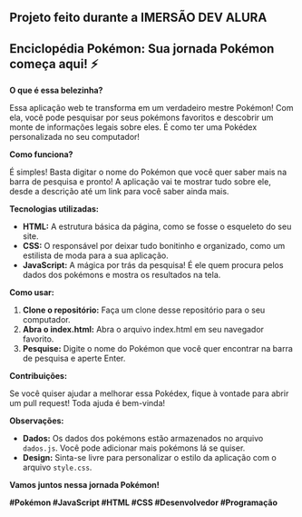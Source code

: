 ## Projeto feito durante a IMERSÃO DEV ALURA

## Enciclopédia Pokémon: Sua jornada Pokémon começa aqui! ⚡

**O que é essa belezinha?**

Essa aplicação web te transforma em um verdadeiro mestre Pokémon! Com ela, você pode pesquisar por seus pokémons favoritos e descobrir um monte de informações legais sobre eles. É como ter uma Pokédex personalizada no seu computador!

**Como funciona?**

É simples! Basta digitar o nome do Pokémon que você quer saber mais na barra de pesquisa e pronto! A aplicação vai te mostrar tudo sobre ele, desde a descrição até um link para você saber ainda mais.

**Tecnologias utilizadas:**

* **HTML:** A estrutura básica da página, como se fosse o esqueleto do seu site.
* **CSS:** O responsável por deixar tudo bonitinho e organizado, como um estilista de moda para a sua aplicação.
* **JavaScript:** A mágica por trás da pesquisa! É ele quem procura pelos dados dos pokémons e mostra os resultados na tela.

**Como usar:**

1. **Clone o repositório:** Faça um clone desse repositório para o seu computador.
2. **Abra o index.html:** Abra o arquivo index.html em seu navegador favorito.
3. **Pesquise:** Digite o nome do Pokémon que você quer encontrar na barra de pesquisa e aperte Enter.

**Contribuições:**

Se você quiser ajudar a melhorar essa Pokédex, fique à vontade para abrir um pull request! Toda ajuda é bem-vinda!

**Observações:**

* **Dados:** Os dados dos pokémons estão armazenados no arquivo `dados.js`. Você pode adicionar mais pokémons lá se quiser.
* **Design:** Sinta-se livre para personalizar o estilo da aplicação com o arquivo `style.css`.

**Vamos juntos nessa jornada Pokémon!** 

**#Pokémon #JavaScript #HTML #CSS #Desenvolvedor #Programação**


